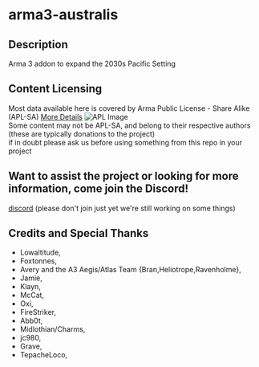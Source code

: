 # arma3-australis

## Description
Arma 3 addon to expand the 2030s Pacific Setting

## Content Licensing
Most data available here is covered by Arma Public License - Share Alike (APL-SA) [More Details](https://www.bohemia.net/community/licenses/arma-public-license-share-alike) ![APL Image](https://data.bistudio.com/images/license/APL-SA.png)  
Some content may not be APL-SA, and belong to their respective authors (these are typically donations to the project)  
if in doubt please ask us before using something from this repo in your project


## Want to assist the project or looking for more information, come join the Discord!
[discord](https://discord.gg/Bang9sA) (please don't join just yet we're still working on some things)

## Credits and Special Thanks
 - Lowaltitude,
 - Foxtonnes,
 - Avery and the A3 Aegis/Atlas Team {Bran,Heliotrope,Ravenholme},
 - Jamie,
 - Klayn,
 - McCat,
 - Oxi,
 - FireStriker,
 - Abb0t,
 - Midlothian/Charms,
 - jc980,
 - Grave,
 - TepacheLoco,
